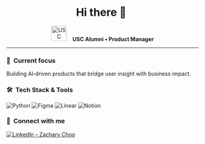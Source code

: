 <h1 align="center">
  Hi&nbsp;there&nbsp;👋&nbsp;
</h1>

<p align="center">
  <img src="https://upload.wikimedia.org/wikipedia/commons/thumb/9/94/USC_Trojans_logo.svg/161px-USC_Trojans_logo.svg.png"
       alt="USC logo" height="40">
  &nbsp;&nbsp;
  <strong>USC Alumni • Product Manager</strong>
</p>

---

### 🚀 &nbsp;Current focus
Building AI‑driven products that bridge user insight with business impact.

### 🛠 &nbsp;Tech&nbsp;Stack&nbsp;&amp;&nbsp;Tools

<p>
  <img src="https://img.shields.io/badge/Python-3776AB?style=for-the-badge&logo=python&logoColor=white"  alt="Python">
  <img src="https://img.shields.io/badge/Figma-F24E1E?style=for-the-badge&logo=figma&logoColor=white"   alt="Figma">
  <img src="https://img.shields.io/badge/Linear-5E6AD2?style=for-the-badge&logo=linear&logoColor=white" alt="Linear">
  <img src="https://img.shields.io/badge/Notion-000000?style=for-the-badge&logo=notion&logoColor=white" alt="Notion">
</p>

### 🤝 &nbsp;Connect with me

[![LinkedIn – Zachary Choo](https://img.shields.io/badge/LinkedIn-0A66C2?style=for-the-badge&logo=linkedin&logoColor=white)](https://www.linkedin.com/in/zachary-choo)

<!-- ------------------------------------------------------------------------- -->


